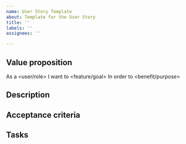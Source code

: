 ```yaml
---
name: User Story Template
about: Template for the User Story
title: ''
labels: ''
assignees: ''

---
```


## Value proposition
As a <user/role>
I want to <feature/goal>
In order to <benefit/purpose>
## Description

## Acceptance criteria

## Tasks
